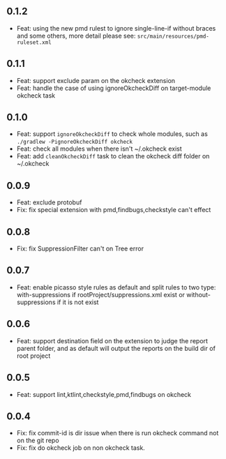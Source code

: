 ## 0.1.2

- Feat: using the new pmd rulest to ignore single-line-if without braces and some others, more detail please see: `src/main/resources/pmd-ruleset.xml`

## 0.1.1

- Feat: support exclude param on the okcheck extension
- Feat: handle the case of using ignoreOkcheckDiff on target-module okcheck task

## 0.1.0

- Feat: support `ignoreOkcheckDiff` to check whole modules, such as `./gradlew -PignoreOkcheckDiff okcheck`
- Feat: check all modules when there isn't ~/.okcheck exist
- Feat: add `cleanOkcheckDiff` task to clean the okcheck diff folder on ~/.okcheck

## 0.0.9

- Feat: exclude protobuf
- Fix: fix special extension with pmd,findbugs,checkstyle can't effect

## 0.0.8

- Fix: fix SuppressionFilter can't on Tree error

## 0.0.7

- Feat: enable picasso style rules as default and split rules to two type: with-suppressions if rootProject/suppressions.xml exist or without-suppressions if it is not exist

## 0.0.6

- Feat: support destination field on the extension to judge the report parent folder, and as default will output the reports on the build dir of root project

## 0.0.5

- Feat: support lint,ktlint,checkstyle,pmd,findbugs on okcheck

## 0.0.4

- Fix: fix commit-id is dir issue when there is run okcheck command not on the git repo
- Fix: fix do okcheck job on non okcheck task.

